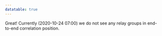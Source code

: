 ```yaml
---
datatable: true
---
```



Great! Currently (2020-10-24 07:00) we do not see any relay groups
in end-to-end correlation position.
